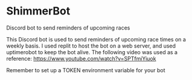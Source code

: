 # ShimmerBot
Discord bot to send reminders of upcoming races

This Discord bot is used to send reminders of upcoming race times on a weekly basis.
I used replit to host the bot on a web server, and used uptimerobot to keep the bot alive.
The following video was used as a reference: https://www.youtube.com/watch?v=SPTfmiYiuok

Remember to set up a TOKEN environment variable for your bot
